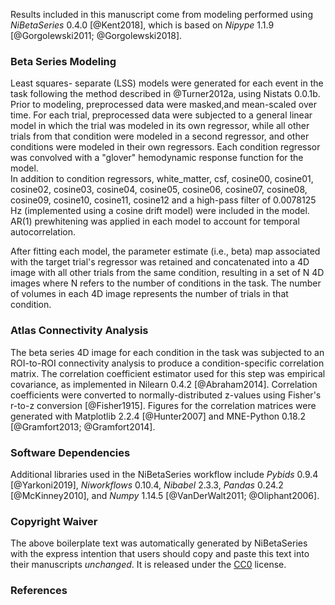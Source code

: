 
Results included in this manuscript come from modeling
performed using *NiBetaSeries* 0.4.0 [@Kent2018],
which is based on *Nipype* 1.1.9 [@Gorgolewski2011; @Gorgolewski2018].

### Beta Series Modeling

Least squares- separate (LSS) models were generated for each event in the task
following the method described in @Turner2012a, using Nistats 0.0.1b.            
Prior to modeling, preprocessed data were masked,and mean-scaled over time.
For each trial, preprocessed data were subjected to a general linear model in
which the trial was modeled in its own regressor, while all other trials from
that condition were modeled in a second regressor, and other conditions were
modeled in their own regressors.            Each condition regressor was convolved with a
"glover" hemodynamic response function for the model.        
In addition to condition regressors, white_matter, csf, cosine00, cosine01, cosine02, cosine03, cosine04, cosine05, cosine06, cosine07, cosine08, cosine09, cosine10, cosine11, cosine12 and a
high-pass filter of 0.0078125 Hz (implemented using a cosine drift model) were
included in the model.
AR(1) prewhitening was applied in each model to account for temporal
autocorrelation.        


After fitting each model, the parameter estimate (i.e., beta) map
associated with the target trial's regressor was retained and concatenated
into a 4D image with all other trials from the same condition, resulting
in a set of N 4D images where N refers to the number of conditions in the task.
The number of volumes in each 4D image represents the number of trials in that
condition.        

### Atlas Connectivity Analysis

The beta series 4D image for each condition in the task was subjected to an
ROI-to-ROI connectivity analysis to produce a condition-specific correlation
matrix.
The correlation coefficient estimator used for this step was empirical
covariance, as implemented in Nilearn 0.4.2 [@Abraham2014].
Correlation coefficients were converted to normally-distributed z-values using
Fisher's r-to-z conversion [@Fisher1915].
Figures for the correlation matrices were generated with
Matplotlib 2.2.4 [@Hunter2007] and MNE-Python 0.18.2
[@Gramfort2013; @Gramfort2014].


### Software Dependencies

Additional libraries used in the NiBetaSeries workflow include
*Pybids* 0.9.4 [@Yarkoni2019], *Niworkflows* 0.10.4,
*Nibabel* 2.3.3, *Pandas* 0.24.2 [@McKinney2010], and
*Numpy* 1.14.5 [@VanDerWalt2011; @Oliphant2006].

### Copyright Waiver
The above boilerplate text was automatically generated by NiBetaSeries
with the express intention that users should copy and paste this
text into their manuscripts *unchanged*.
It is released under the [CC0](https://creativecommons.org/publicdomain/zero/1.0/) license.

### References
